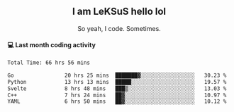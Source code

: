 <h2 align="center">I am LeKSuS hello lol</h2>
<p align="center">So yeah, I code. Sometimes.</p>

#### :computer: Last month coding activity
<!--START_SECTION:waka-->

```txt
Total Time: 66 hrs 56 mins

Go                20 hrs 25 mins  ███████▓░░░░░░░░░░░░░░░░░   30.23 %
Python            13 hrs 13 mins  █████░░░░░░░░░░░░░░░░░░░░   19.57 %
Svelte            8 hrs 48 mins   ███▒░░░░░░░░░░░░░░░░░░░░░   13.03 %
C++               7 hrs 24 mins   ██▓░░░░░░░░░░░░░░░░░░░░░░   10.97 %
YAML              6 hrs 50 mins   ██▓░░░░░░░░░░░░░░░░░░░░░░   10.12 %
```

<!--END_SECTION:waka-->
